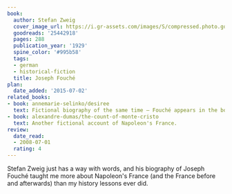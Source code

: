 ```yaml
---
book:
  author: Stefan Zweig
  cover_image_url: https://i.gr-assets.com/images/S/compressed.photo.goodreads.com/books/1430213948l/25442918.jpg
  goodreads: '25442918'
  pages: 288
  publication_year: '1929'
  spine_color: '#995b58'
  tags:
  - german
  - historical-fiction
  title: Joseph Fouché
plan:
  date_added: '2015-07-02'
related_books:
- book: annemarie-selinko/desiree
  text: Fictional biography of the same time – Fouché appears in the book.
- book: alexandre-dumas/the-count-of-monte-cristo
  text: Another fictional account of Napoleon's France.
review:
  date_read:
  - 2008-07-01
  rating: 4
---
```


Stefan Zweig just has a way with words, and his biography of Joseph Fouché taught me more about Napoleon's France (and
the France before and afterwards) than my history lessons ever did.
